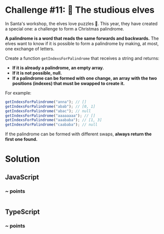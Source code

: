 # Challenge #11: 📖 The studious elves

In Santa's workshop, the elves love puzzles 🧠. This year, they have created a special one: a challenge to form a Christmas palindrome.

**A palindrome is a word that reads the same forwards and backwards.** The elves want to know if it is possible to form a palindrome by making, at most, one exchange of letters.

Create a function <code>getIndexsForPalindrome</code> that receives a string and returns:

- **If it is already a palindrome, an empty array.**
- **If it is not possible, null.**
- **If a palindrome can be formed with one change, an array with the two positions (indexes) that must be swapped to create it.**

For example:

```ts
getIndexsForPalindrome("anna"); // []
getIndexsForPalindrome("abab"); // [0, 1]
getIndexsForPalindrome("abac"); // null
getIndexsForPalindrome("aaaaaaaa"); // []
getIndexsForPalindrome("aaababa"); // [1, 3]
getIndexsForPalindrome("caababa"); // null
```

If the palindrome can be formed with different swaps, **always return the first one found.**

# Solution

## JavaScript

### ~ points

```js

```

## TypeScript

### ~ points

```ts

```
